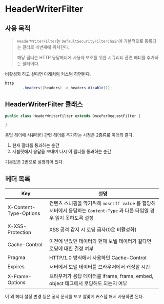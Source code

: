 # HeaderWriterFilter

## 사용 목적
> `HeaderWriterFilter`는 `DefaultSecurityFilterChain`에 기본적으로 등록되는 필터로 네번째에 위치한다.
> 
> 해당 필터는 HTTP 응답헤더에 사용자 보호를 위한 시큐리티 관련 헤더를 추가하는 필터이다.

비활성화 하고 싶다면 아래처럼 커스텀 하면된다.

```java
http
        .headers((headers) -> headers.disable());
```

## HeaderWriterFilter 클래스
```java
public class HeaderWriterFilter extends OncePerRequestFilter {
    
}
```

응답 헤더에 시큐리티 관련 헤더를 추가하는 시점은 2종류로 아래와 같다.

1. 현재 필터를 통과하는 순간
2. 서블릿에서 응답을 보내며 다시 이 필터를 통과하는 순간

기본값은 2번으로 설정되어 있다.

## 헤더 목록
| Key                    | 설명                                                                                  |
|------------------------|-------------------------------------------------------------------------------------|
| X-Content-Type-Options | 컨텐츠 스니핑을 막기위해 `nosniff value` 를 할당해 서버에서 응답하는 `Content-Type` 과 다른 타입일 경우 읽지 못하도록 설정 |
| X-XSS-Protection       | XSS 공격 감지 시 로딩 금자(0은 비활성화)                                                          |
| Cache-Control          | 이전에 받았던 데이터와 현재 보낼 데이터가 같다면 로딩에 대한 결정 여부                                            |
| Pragma                 | HTTP/1.0 방식에서 사용하던 Cache-Control                                                    |
| Expires                | 서버에서 보낼 데이터를 브라우저에서 캐싱할 시간                                                          |
| X-Frame-Options        | 브라우저가 응답 데이터를 iframe, frame, embed, object 태그에서 로딩해도 되는지 여부                         |


이 외 헤더 설정 변경 등은 공식 문서를 보고 알맞게 커스텀 해서 사용하면 된다.
